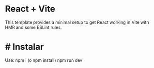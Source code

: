 # React + Vite

This template provides a minimal setup to get React working in Vite with HMR and some ESLint rules.

# # Instalar
Use:
npm i (o npm install)
npm run dev